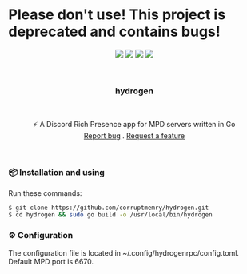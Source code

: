 <h1>Please don't use! This project is deprecated and contains bugs!</h1>

<p align="center">
<img src="https://img.shields.io/github/contributors/corruptmemry/hydrogen.svg?style=for-the-badge"/>
<img src="https://img.shields.io/github/forks/corruptmemry/hydrogen.svg?style=for-the-badge"/>
<img src="https://img.shields.io/github/stars/corruptmemry/hydrogen.svg?style=for-the-badge"/>
<img src="https://img.shields.io/github/issues/corruptmemry/hydrogen.svg?style=for-the-badge"/>
</p>
<br />
  <h3 align="center">hydrogen</h3>
  <br />
  <p align="center">
  ⚡ A Discord Rich Presence app for MPD servers written in Go 
  <br />
  <a href="https://github.com/corruptmemry/hydrogen/issues">Report bug</a>
  .
  <a href="https://github.com/corruptmemry/hydrogen/issues">Request a feature</a>
  </p>
<br />

### 📦 Installation and using
Run these commands:
```sh
$ git clone https://github.com/corruptmemry/hydrogen.git
$ cd hydrogen && sudo go build -o /usr/local/bin/hydrogen
```

### ⚙ Configuration
The configuration file is located in ~/.config/hydrogenrpc/config.toml.
Default MPD port is 6670.
